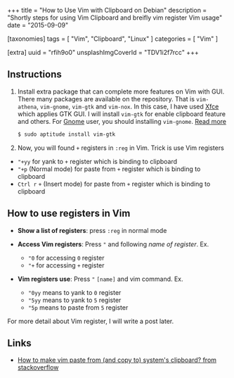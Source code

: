 +++
title = "How to Use Vim with Clipboard on Debian"
description = "Shortly steps for using Vim Clipboard and breifly vim register Vim usage"
date = "2015-09-09"

[taxonomies]
tags = [ "Vim", "Clipboard", "Linux" ]
categories = [ "Vim" ]

[extra]
uuid = "rfih9o0"
unsplashImgCoverId = "TDV1i2f7rcc"
+++

## Instructions
1. Install extra package that can complete more features on Vim with GUI. There many packages are available on the repository. That is `vim-athena`, `vim-gnome`, `vim-gtk` and `vim-nox`. In this case, I have used [Xfce](http://www.xfce.org/) which applies GTK GUI. I will install `vim-gtk` for enable clipboard feature and others. For [Gnome](https://www.gnome.org/) user, you should installing `vim-gnome`. [Read more](https://packages.debian.org/search?keywords=vim)

    ```bash
    $ sudo aptitude install vim-gtk
    ```

2. Now, you will found `+` registers in `:reg` in Vim. Trick is use Vim
   registers
  - `"+yy` for yank to `+` register which is binding to clipboard
  - `"+p` (Normal mode) for paste from `+` register which is binding to clipboard
  - `Ctrl r` `+` (Insert mode) for paste from `+` register which is binding to clipboard

## How to use registers in Vim
- **Show a list of registers**: press `:reg` in normal mode
- **Access Vim registers**: Press `"` and following *name of register*.
Ex.

  - `"0` for accessing `0` register
  - `"+` for accessing `+` register
- **Vim registers use**: Press `"` `[name]` and vim command. Ex.
  - `"0yy` means to yank to `0` register
  - `"5yy` means to yank to `5` register
  - `"5p` means to paste from `5` register

For more detail about Vim register, I will write a post later.

## Links
- [How to make vim paste from (and copy to) system's clipboard? from stackoverflow](http://stackoverflow.com/a/11489440)
